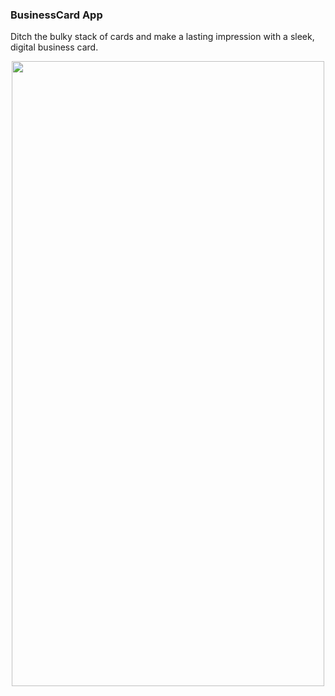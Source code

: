 ### BusinessCard App

Ditch the bulky stack of cards and make a lasting impression with a sleek, digital business card.
<center>
  <img src="https://github.com/AVidhanR/BusinessCardApp/assets/116101537/a0ad8ab4-20e8-46a3-bd2a-0fa22fa34d58" height="1000px" width= "500px"/>
